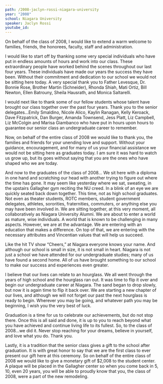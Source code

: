```yaml
---
path: /2008-jaclyn-rossi-niagara-university
year: "2008"
school: Niagara University
speaker: Jaclyn Rossi
youtube_id: 
---
```


On behalf of the class of 2008, I would like to extend a warm welcome to families, friends, the honorees, faculty, staff and administration. 

I would like to start off by thanking some very special individuals who have put in endless amounts of hours and work into our class. These extraordinary people have worked behind the scenes throughout our last four years. These individuals have made our years the success they have been. Without their commitment and dedication to our school we would not be sitting here today. A very special thank you to Father Levesque, Dr. Bonnie Rose, Brother Martin (Schneider), Rhonda Shiah, Mati Ortiz, Bill Newton, Ellen Batrouny, Sheila Hausrath, and Monica Saltarelli. 

I would next like to thank some of our fellow students whose talent have brought our class together over the past four years. Thank you to the senior delegates…Emily Smaldino, Nicole Alico, Kaylin Ranagan, Kelly Keroack, Dave Fitzpatrick, Dan Burger, Amanda Townsend, Jess Platt, Liz Campbell, Liz McColgin and Marisa Giambanco who have put in hours upon hours to guarantee our senior class an undergraduate career to remember.
 
Now, on behalf of the entire class of 2008 we would like to thank you, the families and friends for your unending love and support. Without your guidance, encouragement, and for many of us your financial assistance we would not be sitting here as graduates today. I am sure it was hard to watch us grow up, but its goes without saying that you are the ones who have shaped who we are today.  

And now to the graduates of the class of 2008… We sit here with a diploma in one hand and scratching our head with another trying to figure out where the time has gone. It may seem like yesterday where we sat, sweating, in the upstairs Gallagher gym reciting the NU creed. In a blink of an eye we are quickly seated back down together. This time, not as high school graduates. Not even as theater students, ROTC members, student government delegates, athletes, sororities, fraternities, commuters, or anything else you may have been involved in. We are sitting together, at this very moment, all collaboratively as Niagara University Alumni. We are about to enter a world as mature, wise individuals. A world that is known to be challenging in many aspects. However, we are at the advantage. We are entering with an education that makes a difference. On top of that, we are entering with the necessary attributes and Vincentian values that will help us succeed. 

Like the hit TV show “Cheers,” at Niagara everyone knows your name. And although our school is small in size, it is not small in heart. Niagara is not just a school we have attended for our undergraduate studies; many of us have found a second home. All of us have brought something to our school to make our success and experiences even greater. 

I believe that our lives can relate to an hourglass. We all went through the years of high school and the hourglass ran out. It was time to flip it over and begin our undergraduate career at Niagara. The sand began to drop slowly, but now it is again time to flip it back over. We are starting a new chapter of our lives, and although we will not forget our past the next hourglass is ready to begin. Wherever you may be going, and whatever path you may be beginning, I wish you the very best of luck.

Graduation is a time for us to celebrate our achievements, but do not stop there. Once this is all said and done, it is up to you to reach beyond what you have achieved and continue living life to its fullest. So, to the class of 2008…we did it. Never stop reaching for your dreams, believe in yourself, and love what you do. Thank you.

Lastly, it is a tradition that the senior class gives a gift to the school after graduation. It is with great honor to say that we are the first class to ever present our gift here at this ceremony. So on behalf of the entire class of 2008 we would like to give a monetary gift of $2,008 to the student center. A plaque will be placed in the Gallagher center so when you come back in 5, 10, even 20 years, you will be able to proudly know that you, the class of 2008, were a part of the new remodeling. 
